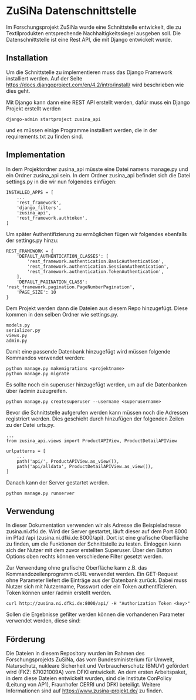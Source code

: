 # ZuSiNa Datenschnittstelle

Im Forschungsprojekt ZuSiNa wurde eine Schnittstelle entwickelt, die zu Textilprodukten entsprechende Nachhaltigkeitssiegel ausgeben soll. Die Datenschnittstelle ist eine Rest API, die mit Django entwickelt wurde.

## Installation
Um die Schnittstelle zu implementieren muss das Django Framework installiert werden. Auf der Seite https://docs.djangoproject.com/en/4.2/intro/install/ wird beschrieben wie dies geht.

Mit Django kann dann eine REST API erstellt werden, dafür muss ein Django Projekt erstellt werden 
```
django-admin startproject zusina_api
```

 und es müssen einige Programme installiert werden, die in der requirements.txt zu finden sind.

## Implementation
In dem Projektordner zusina_api müsste eine Datei namens manage.py und ein Ordner zusina_api sein. 
In dem Ordner zusina_api befindet sich die Datei settings.py in die wir nun folgendes einfügen:

```
INSTALLED_APPS = [
    ...
    'rest_framework',
    'django_filters',
    'zusina_api',
    'rest_framework.authtoken',
]
```
Um später Authentifizierung zu ermöglichen fügen wir folgendes ebenfalls der settings.py hinzu:

```
REST_FRAMEWORK = {
    'DEFAULT_AUTHENTICATION_CLASSES': [
        'rest_framework.authentication.BasicAuthentication',
        'rest_framework.authentication.SessionAuthentication',
        'rest_framework.authentication.TokenAuthentication',
    ],
    'DEFAULT_PAGINATION_CLASS': 'rest_framework.pagination.PageNumberPagination',
    'PAGE_SIZE': 10
}
```

Dem Projekt werden dann die Dateien aus diesem Repo hinzugefügt. Diese kommen in den selben Ordner wie settings.py.

```
models.py
serializer.py
views.py
admin.py
```

Damit eine passende Datenbank hinzugefügt wird müssen folgende Kommandos verwendet werden:

```
python manage.py makemigrations <projektname>
python manage.py migrate
```
Es sollte noch ein superuser hinzugefügt werden, um auf die Datenbanken über /admin zuzugreifen.

```
python manage.py createsuperuser --username <superusername>
```

Bevor die Schnittstelle aufgerufen werden kann müssen noch die Adressen registriert werden. Dies geschieht durch hinzufügen der folgenden Zeilen zu der Datei urls.py.

```
...
from zusina_api.views import ProductAPIView, ProductDetailAPIView

urlpatterns = [
    ...
    path('api/', ProductAPIView.as_view()),
    path('api/alldata', ProductDetailAPIView.as_view()),
]
```

Danach kann der Server gestartet werden.

```
python manage.py runserver
```

## Verwendung
In dieser Dokumentation verwenden wir als Adresse die Beispieladresse zusina.ni.dfki.de. Wird der Server gestartet, läuft dieser auf dem Port 8000 im Pfad /api (zusina.ni.dfki.de:8000/api). Dort ist eine grafische Oberfläche zu finden, um die Funktionen der Schnittstelle zu testen. Einloggen kann sich der Nutzer mit dem zuvor erstellten Superuser. Über den Button Options oben rechts können verschiedene Filter gesetzt werden.

Zur Verwendung ohne grafische Oberfläche kann z.B. das Kommandozeilenprogramm cURL verwendet werden. Ein GET-Request ohne Parameter liefert die Einträge aus der Datenbank zurück. Dabei muss Nutzer sich mit Nutzername, Passwort oder ein Token authentifizieren. Token können unter /admin erstellt werden. 

```
curl http://zusina.ni.dfki.de:8000/api/ -H "Authorization Token <key>"
```

Sollen die Ergebnisse gefilter werden können die vorhandenen Parameter verwendet werden, diese sind: 





## Förderung
Die Dateien in diesem Repository wurden im Rahmen des Forschungsprojekts ZuSiNa, das vom Bundesministerium für Umwelt, Naturschutz, nukleare Sicherheit und Verbraucherschutz (BMUV) gefördert wird (FKZ: 67KI21009A) vom DFKI entwickelt. An dem ersten Arbeitspaket, in dem diese Dateien entwickelt wurden, sind die Institute ConPolicy (Leitung von AP1), Fraunhofer CERRI und DFKI beteiligt. Weitere Informationen sind auf https://www.zusina-projekt.de/ zu finden. 






